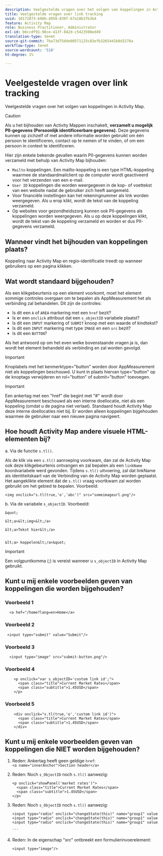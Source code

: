 ```yaml
---
description: Veelgestelde vragen over het volgen van koppelingen in Activity Map.
title: Veelgestelde vragen over link tracking
uuid: 10172073-b98b-4950-8397-67a18b37b3b4
feature: Activity Map
role: Business Practitioner, Administrator
exl-id: b6ccdf91-98ce-413f-842d-c5423598ed49
translation-type: tm+mt
source-git-commit: 7ba73d75dde80571125c83efb3265441b8d3278a
workflow-type: tm+mt
source-wordcount: '518'
ht-degree: 1%

---
```


# Veelgestelde vragen over link tracking

Veelgestelde vragen over het volgen van koppelingen in Activity Map.

>[!CAUTION]
>
>Als u het bijhouden van Activity Mappen inschakelt, **verzamelt u mogelijk PII-gegevens (Persoonlijk identificeerbare gegevens).** Deze gegevens kunnen op zichzelf of met andere informatie worden gebruikt om één persoon te identificeren, contact op te nemen of te vinden, of om een persoon in context te identificeren.

Hier zijn enkele bekende gevallen waarin PII-gegevens kunnen worden verzameld met behulp van Activity Map bijhouden:

* `Mailto` koppelingen. Een mailto-koppeling is een type HTML-koppeling waarmee de standaardmailclient op de computer wordt geactiveerd voor het verzenden van een e-mail.
* `User ID` koppelingen die worden weergegeven in de kop- of voettekst van een website nadat de gebruiker zich heeft aangemeld.
* Voor financiële instellingen kan het rekeningnummer als link worden weergegeven. Als u erop klikt, wordt de tekst van de koppeling verzameld.
* Op websites voor gezondheidszorg kunnen ook PII-gegevens als koppelingen worden weergegeven. Als u op deze koppelingen klikt, wordt de tekst van de koppeling verzameld en worden er dus PII-gegevens verzameld.

## Wanneer vindt het bijhouden van koppelingen plaats?

Koppeling naar Activity Map en regio-identificatie treedt op wanneer gebruikers op een pagina klikken.

## Wat wordt standaard bijgehouden?

Als een klikgebeurtenis op een element voorkomt, moet het element sommige controles overgaan om te bepalen als AppMeasurement het als verbinding zal behandelen. Dit zijn de controles:

* Is dit een `A` of `AREA` markering met een `href` bezit?
* Is er een `onclick` attribuut dat een `s_objectID` variabele plaatst?
* Is dit een `INPUT` markering of `SUBMIT` knoop met een waarde of kindtekst?
* Is dit een `INPUT` markering met type `IMAGE` en een `src` bezit?
* Is dit een `BUTTON`?

Als het antwoord op om het even welke bovenstaande vragen ja is, dan wordt het element behandeld als verbinding en zal worden gevolgd.

>[!IMPORTANT]
>
>Knoplabels met het kenmerktype=&quot;button&quot; worden door AppMeasurement niet als koppelingen beschouwd. U kunt in plaats hiervan type=&quot;button&quot; op de knoptags verwijderen en rol=&quot;button&quot; of submit=&quot;button&quot; toevoegen.

>[!IMPORTANT]
>
>Een ankertag met een &quot;href&quot; die begint met &quot;#&quot; wordt door AppMeasurement beschouwd als een interne doellocatie, niet als een koppeling (omdat u de pagina niet verlaat). Standaard houdt Activity Map deze interne doellocaties niet bij. Er worden alleen koppelingen bijgehouden waarmee de gebruiker naar een nieuwe pagina navigeert.

## Hoe houdt Activity Map andere visuele HTML-elementen bij?

a. Via de functie `s.tl()`.

Als de klik via een `s.tl()` aanroeping voorkwam, dan zal de Activity Map ook deze klikgebeurtenis ontvangen en zal bepalen als een `linkName` koordvariabele werd gevonden. Tijdens `s.tl()` uitvoering, zal dat linkName als identiteitskaart van de Verbinding van de Activity Map worden geplaatst. Het aangeklikte element dat de `s.tl()` vraag voortkwam zal worden gebruikt om het gebied te bepalen. Voorbeeld:

```
<img onclick="s.tl(true,'o','abc')" src="someimageurl.png"/>
```

b. Via de variabele `s_objectID`. Voorbeeld:

    &quot;
    
    &lt;a>&lt;img>&lt;/a>
    
    &lt;a>Tekst hier&lt;/a>
    
    
    &lt;a> koppelen&lt;/a>&quot;

>[!IMPORTANT]
>
>Een volgpuntkomma (;) is vereist wanneer u `s_objectID` in Activity Map gebruikt.

## Kunt u mij enkele voorbeelden geven van koppelingen die worden bijgehouden?

### Voorbeeld 1

```
  <a hef="/home?lang=en>Home</a>
```

### Voorbeeld 2

```
 <input type="submit" value="Submit"/>
```

### Voorbeeld 3

```
  <input type="image" src="submit-button.png"/>
```

### Voorbeeld 4

```
    <p onclick="var s_objectID='custom link id';">
      <span class="title">Current Market Rates</span>
      <span class="subtitle">1.45USD</span>
    </p>
```

### Voorbeeld 5

```
    <div onclick="s.tl(true,'o','custom link id')">
      <span class="title">Current Market Rates</span>
      <span class="subtitle">1.45USD</span>
    </div>
```

## Kunt u mij enkele voorbeelden geven van koppelingen die NIET worden bijgehouden?

1. Reden: Ankertag heeft geen geldige `href`:
   `<a name="innerAnchor">Section header</a>`

1. Reden: Noch `s_ObjectID` noch `s.tl()` aanwezig:

   ```
   <p onclick="showPanel('market rates')">
     <span class="title">Current Market Rates</span>
     <span class="subtitle">1.45USD</span>
   </p>
   ```

1. Reden: Noch `s_ObjectID` noch `s.tl()` aanwezig:

   ``` 
   <input type="radio" onclick="changeState(this)" name="group1" value="A"/>
   <input type="radio" onclick="changeState(this)" name="group1" value="B"/>
   <input type="radio" onclick="changeState(this)" name="group1" value="C"/>
   
   ```  
   
1. Reden: In de eigenschap &quot;src&quot; ontbreekt een formulierinvoerelement:

   `<input type="image"/>`
